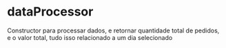 # dataProcessor
Constructor para processar dados, e retornar quantidade total de pedidos, e o valor total, tudo isso relacionado a um dia selecionado
